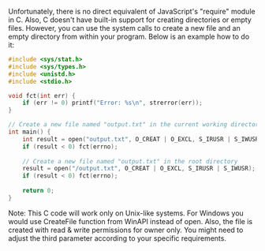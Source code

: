  Unfortunately, there is no direct equivalent of JavaScript's "require" module in C. Also, C doesn't have built-in support for creating directories or empty files. However, you can use the system calls to create a new file and an empty directory from within your program. Below is an example how to do it:

```c
#include <sys/stat.h>
#include <sys/types.h>
#include <unistd.h>
#include <stdio.h>

void fct(int err) {
    if (err != 0) printf("Error: %s\n", strerror(err));
}

// Create a new file named "output.txt" in the current working directory
int main() {
    int result = open("output.txt", O_CREAT | O_EXCL, S_IRUSR | S_IWUSR); 
    if (result < 0) fct(errno);
    
    // Create a new file named "output.txt" in the root directory
    result = open("/output.txt", O_CREAT | O_EXCL, S_IRUSR | S_IWUSR); 
    if (result < 0) fct(errno);
    
    return 0;
}
```

Note: This C code will work only on Unix-like systems. For Windows you would use CreateFile function from WinAPI instead of open. Also, the file is created with read & write permissions for owner only. You might need to adjust the third parameter according to your specific requirements.

